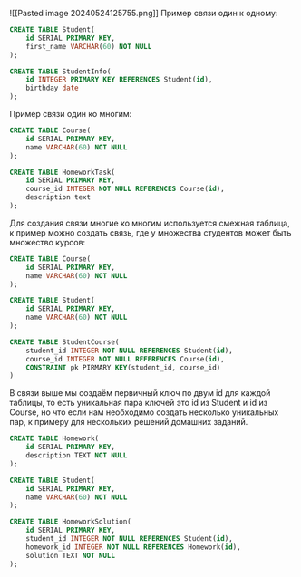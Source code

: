 ![[Pasted image 20240524125755.png]]
Пример связи один к одному:
```SQL
CREATE TABLE Student(
	id SERIAL PRIMARY KEY,
	first_name VARCHAR(60) NOT NULL
);

CREATE TABLE StudentInfo(
	id INTEGER PRIMARY KEY REFERENCES Student(id),
	birthday date
);
```

Пример связи один ко многим:
```SQL
CREATE TABLE Course(
	id SERIAL PRIMARY KEY,
	name VARCHAR(60) NOT NULL
);

CREATE TABLE HomeworkTask(
	id SERIAL PRIMARY KEY,
	course_id INTEGER NOT NULL REFERENCES Course(id),
	description text 
);
```

Для создания связи многие ко многим используется смежная таблица, к пример можно создать связь, где у множества студентов может быть множество курсов:
```SQL
CREATE TABLE Course(
	id SERIAL PRIMARY KEY,
	name VARCHAR(60) NOT NULL
);

CREATE TABLE Student(
	id SERIAL PRIMARY KEY,
	name VARCHAR(60) NOT NULL
);

CREATE TABLE StudentCourse(
	student_id INTEGER NOT NULL REFERENCES Student(id),
	course_id INTEGER NOT NULL REFERENCES Course(id),
	CONSTRAINT pk PIRMARY KEY(student_id, course_id)
)
```

В связи выше мы создаём первичный ключ по двум id для каждой таблицы, то есть уникальная пара ключей это id из Student и id из Course, но что если нам необходимо создать несколько уникальных пар, к примеру для нескольких решений домашних заданий.
```SQL
CREATE TABLE Homework(
	id SERIAL PRIMARY KEY,
	description TEXT NOT NULL
);

CREATE TABLE Student(
	id SERIAL PRIMARY KEY,
	name VARCHAR(60) NOT NULL
);

CREATE TABLE HomeworkSolution(
	id SERIAL PRIMARY KEY,
	student_id INTEGER NOT NULL REFERENCES Student(id),
	homework_id INTEGER NOT NULL REFERENCES Homework(id),
	solution TEXT NOT NULL
);
```
